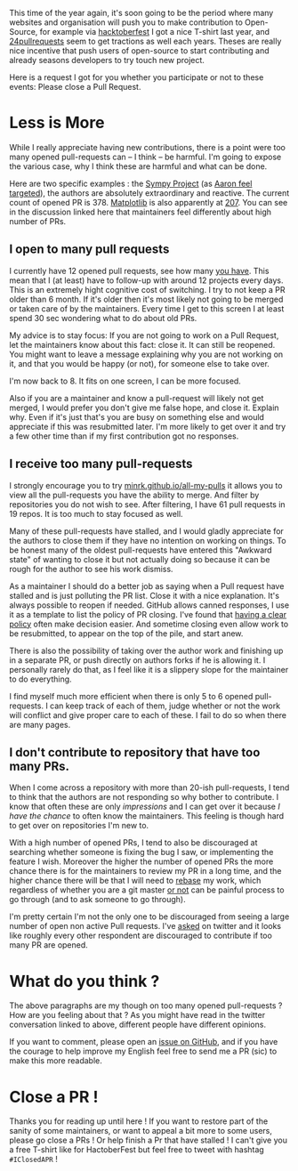 <!-- 
.. title: One less Pull Request
.. slug: 21-one-less-pull-request.md
.. date: 2016-09-26 20:00:00 UTC
.. tags: python, open-source
.. category: 
.. link: 
.. description: 
.. type: text
-->

This time of the year again, it's soon going to be the period where many
websites and organisation will push you to make contribution to Open-Source,
for example via [hacktoberfest](https://hacktoberfest.digitalocean.com/) I got
a nice T-shirt last year, and [24pullrequests](http://24pullrequests.com/) seem
to get tractions as well each years. Theses are really nice incentive that push
users of open-source to start contributing and already seasons developers to
try touch new project. 

Here is a request I got for you whether you participate or not to these events:
Please close a Pull Request. 

# Less is More

While I really appreciate having new contributions, there is a point were too
many opened pull-requests can – I think – be harmful. I'm going to expose the
various case, why I think these are harmful and what can be done.

Here are two specific examples : the [Sympy
Project](https://github.com/sympy/sympy) (as [Aaron feel
targeted](https://twitter.com/asmeurer/status/780512119024410625)), the authors
are absolutely extraordinary and reactive. The current count of opened PR is
378. [Matplotlib](https://github.com/matplotlib/matplotlib) is also apparently
at [207](https://twitter.com/tacaswell/status/780508160490692609). You can see
in the discussion linked here that maintainers feel differently about high
number of PRs.


## I open to many pull requests

I currently have 12 opened pull requests, see how many [you
have](https://github.com/pulls). This mean that I (at least) have to follow-up
with around 12 projects every days. This is an extremely hight cognitive cost
of switching. I try to not keep a PR older than 6 month. If it's older then
it's most likely not going to be merged or taken care of by the maintainers.
Every time I get to this screen I at least spend 30 sec wondering what to do
about old PRs.

My advice is to stay focus: If you are not going to work on a Pull Request, let
the maintainers know about this fact: close it. It can still be reopened. You
might want to leave a message explaining why you are not working on it, and
that you would be happy (or not), for someone else to take over.

I'm now back to 8. It fits on one screen, I can be more focused.

Also if you are a maintainer and know a pull-request will likely not get
merged, I would prefer you don't give me false hope, and close it. Explain why.
Even if it's just that's you are busy on something else and would appreciate if
this was resubmitted later. I'm more likely to get over it and try a few other
time than if my first contribution got no responses.

## I receive too many pull-requests

I strongly encourage you to try
[minrk.github.io/all-my-pulls](https://minrk.github.io/all-my-pulls/) it allows
you to view all the pull-requests you have the ability to merge. And filter by
repositories you do not wish to see. After filtering, I have 61 pull requests
in 19 repos. It is too much to stay focused as well.

Many of these pull-requests have stalled, and I would gladly appreciate for the
authors to close them if they have no intention on working on things. To be
honest many of the oldest pull-requests have entered this "Awkward state" of
wanting to close it but not actually doing so because it can be rough for the
author to see his work dismiss. 

As a maintainer I should do a better job as saying when a Pull request have
stalled and is just polluting the PR list. Close it with a nice explanation.
It's always possible to reopen if needed. GitHub allows canned responses, I use
it as a template to list the policy of PR closing. I've found that [having a
clear
policy](http://jupyter.readthedocs.io/en/latest/development_guide/closing_prs.html)
often make decision easier. And sometime closing even allow work to be
resubmitted, to appear on the top of the pile, and start anew.

There is also the possibility of taking over the author work and finishing up
in a separate PR, or push directly on authors forks if he is allowing it. I
personally rarely do that, as I feel like it is a slippery slope for the
maintainer to do everything.

I find myself much more efficient when there is only 5 to 6 opened
pull-requests. I can keep track of each of them, judge whether or not the work
will conflict and give proper care to each of these. I fail to do so when there
are many pages. 

## I don't contribute to repository that have too many PRs.

When I come across a repository with more than 20-ish pull-requests, I tend to
think that the authors are not responding so why bother to contribute. I know
that often these are only *impressions* and I can get over it because _I have
the chance_ to often know the maintainers. This feeling is though hard to get
over on repositories I'm new to.

With a high number of opened PRs, I tend to also be discouraged at searching
whether someone is fixing the bug I saw, or implementing the feature I wish.
Moreover the higher the number of opened PRs the more chance there is for the
maintainers to review my PR in a long time, and the higher chance there will be
that I will need to [rebase](https://git-scm.com/docs/git-rebase) my work,
which regardless of whether you are a git master [or
not](https://xkcd.com/1597/) can be painful process to go through (and to ask
someone to go through).

I'm pretty certain I'm not the only one to be discouraged from seeing a large
number of open non active Pull requests. I've
[asked](https://twitter.com/Mbussonn/status/780474037977751552) on twitter and
it looks like roughly every other respondent are discouraged to contribute if
too many PR are opened.

# What do you think ?

The above paragraphs are my though on too many opened pull-requests ? How are
you feeling about that ? As you might have read in the twitter conversation
linked to above, different people have different opinions.

If you want to comment, please open an [issue on
GitHub](https://github.com/Carreau/posts/issues), and if you have the courage
to help improve my English feel free to send me a PR (sic) to make this more
readable.


# Close a PR !

Thanks you for reading up until here ! If you want to restore part of the
sanity of some maintainers, or want to appeal a bit more to some users, please
go close a PRs ! Or help finish a Pr that have stalled ! I can't give you a
free T-shirt like for HactoberFest but feel free to tweet with hashtag
`#IClosedAPR` !


